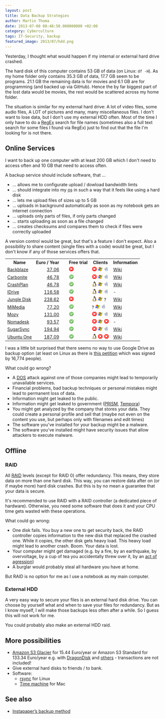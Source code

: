 ```yaml
---
layout: post
title: Data Backup Strategies
author: Martin Thoma
date: 2013-07-08 08:48:50.000000000 +02:00
category: Cyberculture
tags: IT-Security, backup
featured_image: 2013/07/hdd.png
---
```

Yesterday, I thought what would happen if my internal or external hard drive crashed.

The hard disk of this computer contains 53 GB of data (on Linux: <code>df -H</code>). As my home folder only contains 35.3 GB of data, 17.7 GB seem to be programs. 21.1 GB the remaining data is for movies and 6.1 GB are for programming (and backed up via GitHub). Hence the by far biggest part of the lost data would be movies, the rest would be scattered across my home folder.

The situation is similar for my external hard drive: A lot of video files, some audio files, A LOT of pictures and many, many miscellaneous files. I don't want to lose data, but I don't use my external HDD often. Most of the time I only have to do a <abbr title="regular expression">RegEx</abbr> search for file names (sometimes also a full text search for some files I found via RegEx) just to find out that the file I'm looking for is not there.

<h2>Online Services</h2>
I want to back up one computer with at least 200 GB which I don't need to access often and 10 GB that need to access often.

A backup service should include software, that ...
<ul>
  <li>... allows me to configurate upload / dowload bandwidth limts</li>
  <li>... should integrate into my <abbr title="operating system">os</abbr> in such a way that it feels like using a hard disk</li>
  <li>... lets me upload files of sizes up to 5 GB</li>
  <li>... uploads in background automatically as soon as my notebook gets an internet connection</li>
  <li>... uploads only parts of files, if only parts changed</li>
  <li>... starts uploading as soon as a file changed</li>
  <li>... creates checksums and compares them to check if files were correctly uploaded</li>
</ul>

A version control would be great, but that's a feature I don't expect. Also a possibility to share content (single files with a code) would be great, but I don't know if any of those services offers that.

<table>
<tr>
  <th>Name</th>
  <th>Euro / Year</th>
  <th>&nbsp;</th>
  <th>Free trial</th>
  <th>Clients</th>
  <th>Information</th>
</tr>
<tr>
  <td><a href="http://www.backblaze.com/">Backblaze</a></td>
  <td style="text-align:right;"><a href="http://www.backblaze.com/de_DE/online-backup-about.html">37.06</a></td>
  <td>&nbsp;</td>
  <td><img src="../images/2013/07/cancel.png" alt="cancel" width="16" height="16" class="alignnone size-full wp-image-73371" /></td>
  <td><img src="../images/2013/07/cancel.png" alt="cancel" width="16" height="16" class="alignnone size-full wp-image-73371" /> <img src="../images/2013/07/windows-icon.png" alt="Windows icon" width="16" height="16" class="size-full wp-image-73321" /> <img src="../images/2013/07/mac-icon.png" alt="Mac - Icon" width="16" height="16" class="size-full wp-image-73331" /></td>
  <td><a href="http://en.wikipedia.org/wiki/Backblaze">Wiki</a></td>
</tr>
<tr>
  <td><a href="http://www.carbonite.com/">Carbonite</a></td>
  <td style="text-align:right;"><a href="http://www.carbonite.com/online-backup/pricing-plans">46.78</a></td>
  <td>&nbsp;</td>
  <td><img src="../images/2013/07/accept.png" alt="accept icon" width="16" height="16" class="size-full wp-image-73351" /></td>
  <td><img src="../images/2013/07/cancel.png" alt="cancel" width="16" height="16" class="alignnone size-full wp-image-73371" /> <img src="../images/2013/07/windows-icon.png" alt="Windows icon" width="16" height="16" class="size-full wp-image-73321" /> <img src="../images/2013/07/mac-icon.png" alt="Mac - Icon" width="16" height="16" class="size-full wp-image-73331" /></td>
  <td><a href="http://en.wikipedia.org/wiki/Carbonite_(online_backup)">Wiki</a></td>
</tr>
<tr>
  <td><a href="http://www.crashplan.com/">CrashPlan</a></td>
  <td style="text-align:right;"><a href="http://www.crashplan.com/consumer/compare.html">46.78</a></td>
  <td>&nbsp;</td>
  <td><img src="../images/2013/07/accept.png" alt="accept icon" width="16" height="16" class="size-full wp-image-73351" /></td>
  <td><img src="../images/2013/07/tux.png" alt="Tux - Icon" width="16" height="16" class="size-full wp-image-73301" /> <img src="../images/2013/07/windows-icon.png" alt="Windows icon" width="16" height="16" class="size-full wp-image-73321" /> <img src="../images/2013/07/mac-icon.png" alt="Mac - Icon" width="16" height="16" class="size-full wp-image-73331" /></td>
  <td><a href="http://en.wikipedia.org/wiki/Crashplan#CrashPlan">Wiki</a></td>
</tr>
<tr>
  <td><a href="https://www.idrive.com/index.html">IDrive</a></td>
  <td style="text-align:right;"><a href="https://www.idrive.com/pricing.htm">116.58</a></td>
  <td>&nbsp;</td>
  <td><img src="../images/2013/07/accept.png" alt="accept icon" width="16" height="16" class="size-full wp-image-73351" /></td>
  <td><img src="../images/2013/07/tux.png" alt="Tux - Icon" width="16" height="16" class="size-full wp-image-73301" /> <img src="../images/2013/07/windows-icon.png" alt="Windows icon" width="16" height="16" class="size-full wp-image-73321" /> <img src="../images/2013/07/mac-icon.png" alt="Mac - Icon" width="16" height="16" class="size-full wp-image-73331" /></td>
  <td>-</td>
</tr>
<tr>
  <td><a href="https://www.jungledisk.com/">Jungle Disk</a></td>
  <td style="text-align:right;"><a href="https://www.jungledisk.com/personal/desktop/pricing/">238.62</a></td>
  <td>&nbsp;</td>
  <td><img src="../images/2013/07/cancel.png" alt="cancel" width="16" height="16" class="alignnone size-full wp-image-73371" /></td>
  <td><img src="../images/2013/07/tux.png" alt="Tux - Icon" width="16" height="16" class="size-full wp-image-73301" /> <img src="../images/2013/07/windows-icon.png" alt="Windows icon" width="16" height="16" class="size-full wp-image-73321" /> ?</td>
  <td><a href="http://en.wikipedia.org/wiki/Jungle_Disk">Wiki</a></td>
</tr>
<tr>
  <td><a href="http://www.mimedia.com/">MiMedia</a></td>
  <td style="text-align:right;"><a href="http://www.mimedia.com/more-space/">77.20</a></td>
  <td>&nbsp;</td>
  <td><img src="../images/2013/07/accept.png" alt="accept icon" width="16" height="16" class="size-full wp-image-73351" /></td>
  <td>? <img src="../images/2013/07/windows-icon.png" alt="Windows icon" width="16" height="16" class="size-full wp-image-73321" /> <img src="../images/2013/07/mac-icon.png" alt="Mac - Icon" width="16" height="16" class="size-full wp-image-73331" /></td>
  <td><a href="http://en.wikipedia.org/wiki/MiMedia">Wiki</a></td>
</tr>
<tr>
  <td><a href="http://mozy.com/">Mozy</a></td>
  <td style="text-align:right;"><a href="http://mozy.com/home/pricing/">131.00</a></td>
  <td>&nbsp;</td>
  <td><img src="../images/2013/07/accept.png" alt="accept icon" width="16" height="16" class="size-full wp-image-73351" /></td>
  <td><img src="../images/2013/07/cancel.png" alt="cancel" width="16" height="16" class="alignnone size-full wp-image-73371" /> <img src="../images/2013/07/windows-icon.png" alt="Windows icon" width="16" height="16" class="size-full wp-image-73321" /> <img src="../images/2013/07/mac-icon.png" alt="Mac - Icon" width="16" height="16" class="size-full wp-image-73331" /></td>
  <td><a href="http://en.wikipedia.org/wiki/Mozy">Wiki</a></td>
</tr>
<tr>
  <td><a href="http://www.nomadesk.com">Nomadesk</a></td>
  <td style="text-align:right;"><a href="http://www.nomadesk.com/pricing/">93.57</a></td>
  <td>&nbsp;</td>
  <td><img src="../images/2013/07/accept.png" alt="accept icon" width="16" height="16" class="size-full wp-image-73351" /></td>
  <td><img src="../images/2013/07/cancel.png" alt="cancel" width="16" height="16" class="alignnone size-full wp-image-73371" /> <img src="../images/2013/07/windows-icon.png" alt="Windows icon" width="16" height="16" class="size-full wp-image-73321" /> <img src="../images/2013/07/cancel.png" alt="cancel" width="16" height="16" class="alignnone size-full wp-image-73371" /></td>
  <td>-</td>
</tr>
<tr>
  <td><a href="https://www.sugarsync.com/">SugarSync</a></td>
  <td style="text-align:right;"><a href="https://www.sugarsync.com/plans/">194.94</a></td>
  <td>&nbsp;</td>
  <td><img src="../images/2013/07/accept.png" alt="accept icon" width="16" height="16" class="size-full wp-image-73351" /></td>
  <td><img src="../images/2013/07/cancel.png" alt="cancel" width="16" height="16" class="alignnone size-full wp-image-73371" /> <img src="../images/2013/07/windows-icon.png" alt="Windows icon" width="16" height="16" class="size-full wp-image-73321" /> <img src="../images/2013/07/mac-icon.png" alt="Mac - Icon" width="16" height="16" class="size-full wp-image-73331" /></td>
  <td><a href="http://en.wikipedia.org/wiki/SugarSync">Wiki</a></td>
</tr>
<tr>
  <td><a href="https://one.ubuntu.com/">Ubuntu One</a></td>
  <td style="text-align:right;"><a href="https://one.ubuntu.com/services/">187.09</a></td>
  <td>&nbsp;</td>
  <td><img src="../images/2013/07/accept.png" alt="accept icon" width="16" height="16" class="size-full wp-image-73351" /></td>
  <td><img src="../images/2013/07/tux.png" alt="Tux - Icon" width="16" height="16" class="size-full wp-image-73301" /> <img src="../images/2013/07/cancel.png" alt="cancel" width="16" height="16" class="alignnone size-full wp-image-73371" /> <img src="../images/2013/07/cancel.png" alt="cancel" width="16" height="16" class="alignnone size-full wp-image-73371" /></td>
  <td><a href="http://en.wikipedia.org/wiki/Ubuntu_One">Wiki</a></td>
</tr>
</table>

I was a little bit surprised that there seems no way to use Google Drive as backup option (at least on Linux as there is <a href="http://www.change.org/en-GB/petitions/google-create-a-native-linux-google-drive-application">this petition</a> which was signed by 16,774 people).

What could go wrong?
<ul>
  <li>A <abbr title="Denial of service"><a href="http://en.wikipedia.org/wiki/Denial-of-service_attack">DOS</a></abbr> attack against one of those companies might lead to temporarily unavailable services.</li>
  <li>Financial problems, bad backup techniques or personal mistakes might lead to permanent loss of data.</li>
  <li>Information might get leaked to the public.</li>
  <li>Information might get leaked to government (<a href="http://en.wikipedia.org/wiki/PRISM_(surveillance_program)">PRISM</a>, <a href="http://en.wikipedia.org/wiki/Tempora">Tempora</a>)</li>
  <li>You might get analyzed by the company that stores your data. They could create a personal profile and sell that (maybe not even on the content you use, but perhaps only with filenames and edit times)</li>
  <li>The software you've installed for your backup might be a malware.</li>
  <li>The software you've installed might have security issues that allow attackers to execute malware.</li>
</ul>

<h2>Offline</h2>
<h3>RAID</h3>
All <a href="http://en.wikipedia.org/wiki/RAID">RAID</a> levels (except for RAID 0) offer redundancy. This means, they store data on more than one hard disk. This way, you can restore data after on (or if maybe more) hard disk crashes. But this is by no mean a guarantee that your data is secure.

It's recommended to use RAID with a RAID controller (a dedicated piece of hardware). Otherwise, you need some software that does it and your CPU time gets wasted with these operations.

What could go wrong:
<ul>
  <li>One disk fails. You buy a new one to get security back, the RAID controller copies information to the new disk that replaced the crashed one. While it copies, the other disk gets heavy load. This heavy load might lead to another crash. Boom. Your data is lost.</li>
  <li>Your computer might get damaged (e.g. by a fire, by an earthquake, by overvoltage, by a cup of tea you accidentally threw over it, by an <a href="//www.youtube.com/watch?v=HtTUsOKjWyQ">act of agression</a>)</li>
  <li>A burglar would probably steal all hardware you have at home.</li>
</ul>

But RAID is no option for me as I use a notebook as my main computer.

<h3>External HDD</h3>
A very easy way to secure your files is an external hard disk drive. You can choose by yourself what and when to save your files for redundancy. But as I know myself, I will make those backups less often after a while. So I guess this will not work for me.

You could probably also make an external HDD raid.

<h2>More possibilities</h2>
<ul>
  <li><a href="http://aws.amazon.com/de/s3/#pricing">Amazon S3 Glacier</a> for 15.44 Euro/year or Amazon S3 Standard for 133.34 Euro/year e.g. with <a href="http://www.dragondisk.com/">DragonDisk</a> and <a href="http://ijaar.com/amazon-s3-tools/">others</a> - transactions are not included!</li>
  <li>Give external hard disks to friends / to bank.</li>
  <li>Software:
    <ul>
      <li><a href="http://en.wikipedia.org/wiki/Rsync">rsync</a> for Linux</li>
      <li><a href="http://en.wikipedia.org/wiki/Time_Machine_(Mac_OS)">Time machine</a> for Mac</li>
    </ul>
  </li>
</ul>

<h2>See also</h2>
<ul>
  <li><a href="http://www.marco.org/2010/11/20/instapapers-backup-method">Instapaper&rsquo;s backup method</a></li>
</ul>
